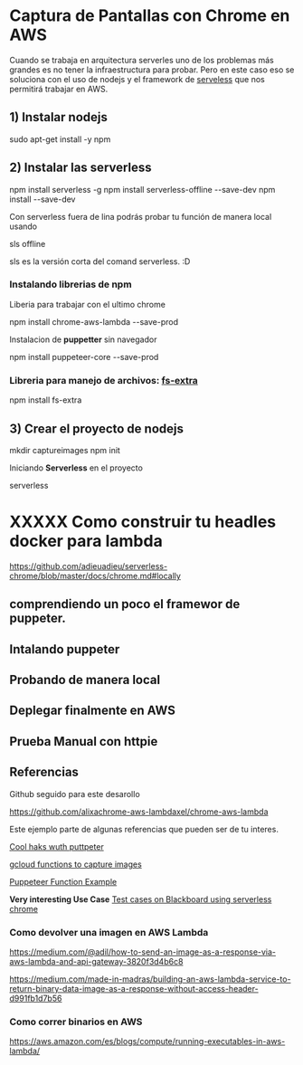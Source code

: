 # Captura de Pantallas con Chrome en AWS

Cuando se trabaja en arquitectura serverles uno de los problemas más grandes es no tener la infraestructura para probar. Pero en este caso eso se soluciona con el uso de nodejs y  el framework de [serveless](https://www.serverless.com/examples/aws-node-puppeteer) que nos permitirá trabajar en AWS.

## 1) Instalar nodejs

sudo apt-get install -y npm

## 2) Instalar las serverless

npm install serverless -g
npm install serverless-offline --save-dev
npm install --save-dev

Con serverless fuera de lina podrás probar tu función de manera local usando

sls offline

sls es la versión corta del comand serverless. :D

### Instalando librerias de npm

Liberia para trabajar con el ultimo chrome

npm install chrome-aws-lambda --save-prod

Instalacion de **puppetter**  sin navegador

npm install puppeteer-core --save-prod

### Libreria para manejo de archivos:  [fs-extra](https://www.npmjs.com/package/fs-extra)
npm install fs-extra


## 3) Crear el proyecto de nodejs

mkdir captureimages
npm init

Iniciando **Serverless** en el proyecto

serverless
# XXXXX  Como construir tu headles docker para lambda
https://github.com/adieuadieu/serverless-chrome/blob/master/docs/chrome.md#locally

## comprendiendo un poco el framewor de puppeter.
## Intalando puppeter 
## Probando de manera local
## Deplegar finalmente en AWS
## Prueba Manual con httpie

## Referencias

Github seguido para este desarollo

https://github.com/alixachrome-aws-lambdaxel/chrome-aws-lambda



Este ejemplo parte de algunas referencias que pueden ser de tu interes.

[Cool haks wuth puttpeter ](https://www.youtube.com/watch?v=lhZOFUY1weo)

[gcloud functions to capture images](https://www.youtube.com/watch?v=i8THvr03FaY)

[Puppeteer Function Example](https://www.serverless.com/examples/aws-node-puppeteer)

**Very interesting Use Case**
[Test cases on Blackboard using serverless chrome](https://aws.amazon.com/es/blogs/devops/ui-testing-at-scale-with-aws-lambda/)

### Como devolver una imagen en AWS Lambda

https://medium.com/@adil/how-to-send-an-image-as-a-response-via-aws-lambda-and-api-gateway-3820f3d4b6c8

https://medium.com/made-in-madras/building-an-aws-lambda-service-to-return-binary-data-image-as-a-response-without-access-header-d991fb1d7b56

### Como correr binarios en AWS

https://aws.amazon.com/es/blogs/compute/running-executables-in-aws-lambda/


